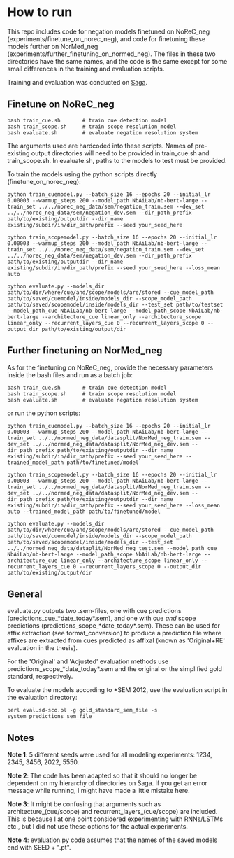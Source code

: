 # How to run
This repo includes code for negation models finetuned on NoReC_neg (experiments/finetune_on_norec_neg), and code for finetuning these models further on NorMed_neg (experiments/further_finetuning_on_normed_neg). 
The files in these two directories have the same names, and the code is the same except for some small differences in the training and evaluation scripts.

Training and evaluation was conducted on [Saga](https://documentation.sigma2.no/hpc_machines/saga.html). 

## Finetune on NoReC_neg


    bash train_cue.sh       # train cue detection model
    bash train_scope.sh     # train scope resolution model
    bash evaluate.sh        # evaluate negation resolution system

The arguments used are hardcoded into these scripts.
Names of pre-existing output directories will need to be provided in train_cue.sh and train_scope.sh.
In evaluate.sh, paths to the models to test must be provided.


To train the models using the python scripts directly (finetune_on_norec_neg):

    python train_cuemodel.py --batch_size 16 --epochs 20 --initial_lr 0.00003 --warmup_steps 200 --model_path NbAiLab/nb-bert-large --train_set ../../norec_neg_data/sem/negation_train.sem --dev_set ../../norec_neg_data/sem/negation_dev.sem --dir_path_prefix path/to/existing/outputdir --dir_name existing/subdir/in/dir_path/prefix --seed your_seed_here

    python train_scopemodel.py --batch_size 16 --epochs 20 --initial_lr 0.00003 --warmup_steps 200 --model_path NbAiLab/nb-bert-large --train_set ../../norec_neg_data/sem/negation_train.sem --dev_set ../../norec_neg_data/sem/negation_dev.sem --dir_path_prefix path/to/existing/outputdir --dir_name existing/subdir/in/dir_path/prefix --seed your_seed_here --loss_mean auto

    python evaluate.py --models_dir path/to/dir/where/cue/and/scope/models/are/stored --cue_model_path path/to/saved/cuemodel/inside/models_dir --scope_model_path path/to/saved/scopemodel/inside/models_dir --test_set path/to/testset --model_path_cue NbAiLab/nb-bert-large --model_path_scope NbAiLab/nb-bert-large --architecture_cue linear_only --architecture_scope linear_only --recurrent_layers_cue 0 --recurrent_layers_scope 0 --output_dir path/to/existing/output/dir

## Further finetuning on NorMed_neg 
As for the finetuning on NoReC_neg, provide the necessary parameters inside the bash files and run as a batch job: 

    bash train_cue.sh       # train cue detection model
    bash train_scope.sh     # train scope resolution model
    bash evaluate.sh        # evaluate negation resolution system

or run the python scripts: 

    python train_cuemodel.py --batch_size 16 --epochs 20 --initial_lr 0.00003 --warmup_steps 200 --model_path NbAiLab/nb-bert-large --train_set ../../normed_neg_data/datasplit/NorMed_neg_train.sem --dev_set ../../normed_neg_data/datasplit/NorMed_neg_dev.sem --dir_path_prefix path/to/existing/outputdir --dir_name existing/subdir/in/dir_path/prefix --seed your_seed_here --trained_model_path path/to/finetuned/model

    python train_scopemodel.py --batch_size 16 --epochs 20 --initial_lr 0.00003 --warmup_steps 200 --model_path NbAiLab/nb-bert-large --train_set ../../normed_neg_data/datasplit/NorMed_neg_train.sem --dev_set ../../normed_neg_data/datasplit/NorMed_neg_dev.sem --dir_path_prefix path/to/existing/outputdir --dir_name existing/subdir/in/dir_path/prefix --seed your_seed_here --loss_mean auto --trained_model_path path/to/finetuned/model

    python evaluate.py --models_dir path/to/dir/where/cue/and/scope/models/are/stored --cue_model_path path/to/saved/cuemodel/inside/models_dir --scope_model_path path/to/saved/scopemodel/inside/models_dir --test_set ../../normed_neg_data/dataplit/NorMed_neg_test.sem --model_path_cue NbAiLab/nb-bert-large --model_path_scope NbAiLab/nb-bert-large --architecture_cue linear_only --architecture_scope linear_only --recurrent_layers_cue 0 --recurrent_layers_scope 0 --output_dir path/to/existing/output/dir


## General
evaluate.py outputs two .sem-files, one with cue predictions (predictions_cue_\*date_today\*.sem), and one with cue *and* scope predictions (predictions_scope_\*date_today\*.sem). 
These can be used for affix extraction (see format_conversion) to produce a prediction file where affixes are extracted from cues predicted as affixal (known as 'Original+RE' evaluation in the thesis). 

For the 'Original' and 'Adjusted' evaluation methods use predictions_scope_\*date_today\*.sem and the original or the simplified gold standard, respectively. 


To evaluate the models according to *SEM 2012, use the evaluation script in the evaluation directory:

    perl eval.sd-sco.pl -g gold_standard_sem_file -s system_predictions_sem_file

## Notes

**Note 1**: 5 different seeds were used for all modeling experiments: 1234, 2345, 3456, 2022, 5550.

**Note 2**: The code has been adapted so that it should no longer be dependent on my hierarchy of directories on Saga. If you get an error message while running, I might have made a little mistake here. 

**Note 3**: It might be confusing that arguments such as architecture_(cue/scope) and recurrent_layers_(cue/scope) are included. This is because I at one point considered experimenting with RNNs/LSTMs etc., but I did not use these options for the actual experiments. 

**Note 4**: evaluation.py code assumes that the names of the saved models end with SEED + ".pt".
